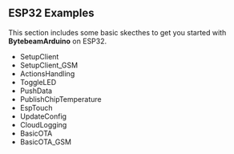 ## ESP32 Examples

This section includes some basic skecthes to get you started with **BytebeamArduino** on ESP32.

- SetupClient
- SetupClient_GSM
- ActionsHandling
- ToggleLED
- PushData
- PublishChipTemperature
- EspTouch
- UpdateConfig
- CloudLogging
- BasicOTA
- BasicOTA_GSM